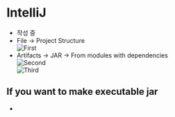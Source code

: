 # IntelliJ
 - 작성 중
 - File -> Project Structure  
 ![First](https://user-images.githubusercontent.com/41990925/70882756-157a6900-2014-11ea-9d9c-2d5b70e1abc6.png)  
 - Artifacts -> JAR -> From modules with dependencies  
 ![Second](https://user-images.githubusercontent.com/41990925/70882757-157a6900-2014-11ea-9b01-ea4d4a6e245c.png)  
 ![Third](https://user-images.githubusercontent.com/41990925/70882754-14e1d280-2014-11ea-8a3f-d2a53539d6f8.png)
 ## If you want to make executable jar  
 - 
